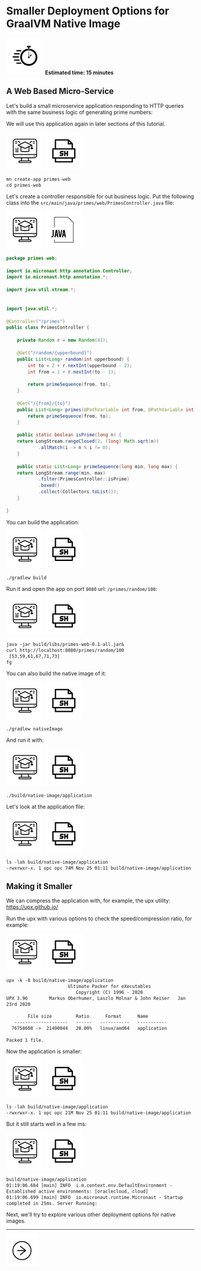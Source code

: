 # Smaller Deployment Options for GraalVM Native Image

<div class="inline-container">
<img src="../images/noun_Stopwatch_14262_100.png">
<strong>
  Estimated time: 15 minutes
</strong>
</div>

## A Web Based Micro-Service

Let's build a small microservice application responding to HTTP queries with the same business logic of generating prime numbers:

We will use this application again in later sections of this tutorial.

![User Input](../images/noun_Computer_3477192_100.png)
![User Input](../images/noun_SH_File_272740_100.png)
```SH
mn create-app primes-web
cd primes-web
```

Let's create a controller responsible for out business logic. Put the following class into the
`src/main/java/primes/web/PrimesController.java` file:

![User Input](../images/noun_Computer_3477192_100.png)
![User Input](../images/noun_java_825609_100.png)
```Java
package primes.web;

import io.micronaut.http.annotation.Controller;
import io.micronaut.http.annotation.*;

import java.util.stream.*;


import java.util.*;

@Controller("/primes")
public class PrimesController {

    private Random r = new Random(41);

    @Get("/random/{upperbound}")
    public List<Long> random(int upperbound) {
        int to = 2 + r.nextInt(upperbound - 2);
        int from = 1 + r.nextInt(to - 1);

        return primeSequence(from, to);
    }

    @Get("/{from}/{to}")
    public List<Long> primes(@PathVariable int from, @PathVariable int to) {
        return primeSequence(from, to);
    }

    public static boolean isPrime(long n) {
    return LongStream.rangeClosed(2, (long) Math.sqrt(n))
            .allMatch(i -> n % i != 0);
    }

    public static List<Long> primeSequence(long min, long max) {
    return LongStream.range(min, max)
            .filter(PrimesController::isPrime)
            .boxed()
            .collect(Collectors.toList());
    }

}
```

You can build the application:

![User Input](../images/noun_Computer_3477192_100.png)
![User Input](../images/noun_SH_File_272740_100.png)
```SH
./gradlew build
```

Run it and open the app on port `8080` url: `/primes/random/100`:

![User Input](../images/noun_Computer_3477192_100.png)
![User Input](../images/noun_SH_File_272740_100.png)
```SH
java -jar build/libs/primes-web-0.1-all.jar&
curl http://localhost:8080/primes/random/100
 [53,59,61,67,71,73]
fg
```

You can also build the native image of it:

![User Input](../images/noun_Computer_3477192_100.png)
![User Input](../images/noun_SH_File_272740_100.png)
```SH
./gradlew nativeImage
```
And run it with:

![User Input](../images/noun_Computer_3477192_100.png)
![User Input](../images/noun_SH_File_272740_100.png)
```SH
./build/native-image/application
```

Let's look at the application file:

![User Input](../images/noun_Computer_3477192_100.png)
![User Input](../images/noun_SH_File_272740_100.png)
```SH
ls -lah build/native-image/application
-rwxrwxr-x. 1 opc opc 74M Nov 25 01:11 build/native-image/application
```

## Making it Smaller

We can compress the application with, for example, the upx utility: https://upx.github.io/

Run the upx with various options to check the speed/compression ratio, for example:

![User Input](../images/noun_Computer_3477192_100.png)
![User Input](../images/noun_SH_File_272740_100.png)
```SH
upx -k -8 build/native-image/application
                       Ultimate Packer for eXecutables
                          Copyright (C) 1996 - 2020
UPX 3.96        Markus Oberhumer, Laszlo Molnar & John Reiser   Jan 23rd 2020

        File size         Ratio      Format      Name
   --------------------   ------   -----------   -----------
  76758608 ->  21490044   28.00%   linux/amd64   application

Packed 1 file.
```

Now the application is smaller:

![User Input](../images/noun_Computer_3477192_100.png)
![User Input](../images/noun_SH_File_272740_100.png)
```SH
ls -lah build/native-image/application
-rwxrwxr-x. 1 opc opc 21M Nov 25 01:11 build/native-image/application
```

But it still starts well in a few ms:

![User Input](../images/noun_Computer_3477192_100.png)
![User Input](../images/noun_SH_File_272740_100.png)
```SH
build/native-image/application
01:19:06.684 [main] INFO  i.m.context.env.DefaultEnvironment - Established active environments: [oraclecloud, cloud]
01:19:06.699 [main] INFO  io.micronaut.runtime.Micronaut - Startup completed in 25ms. Server Running:
```

Next, we'll try to explore various other deployment options for native images.

---
<a href="../5/">
    <img src="../images/noun_Next_511450_100.png"
        style="display: inline; height: 6em;" />
</a>

